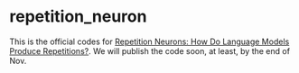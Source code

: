 # repetition_neuron
This is the official codes for [Repetition Neurons: How Do Language Models Produce Repetitions?](https://arxiv.org/abs/2410.13497).
We will publish the code soon, at least, by the end of Nov.

